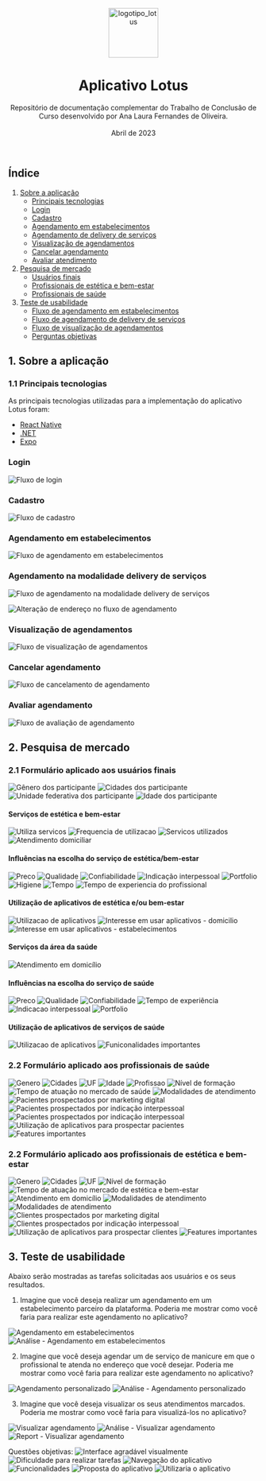 <p align="center">
  <img src="resources\images\Aplicativo\logo.png" alt="logotipo_lotus" width="auto" height="100">
  <h1 align="center">Aplicativo Lotus</h1>
  <p align="center">
    Repositório de documentação complementar do Trabalho de Conclusão de Curso desenvolvido por Ana Laura Fernandes de Oliveira.
    <br /><br />
    Abril de 2023
  </p>
</p>

<br />

## Índice

1. [Sobre a aplicação](#sobre-a-aplicação)
    - [Principais tecnologias](#principais-tecnologias)
    - [Login](#login)
    - [Cadastro](#cadastro)
    - [Agendamento em estabelecimentos](#agendamento-estabelecimentos)
    - [Agendamento de delivery de serviços](#agendamento-personalizado)
    - [Visualização de agendamentos](#agenda)
    - [Cancelar agendamento](#cancelamento)
    - [Avaliar atendimento](#avaliação)
2. [Pesquisa de mercado](#pesquisa-mercado)
    - [Usuários finais](#usuarios)
    - [Profissionais de estética e bem-estar](#profissionais-estetica)
    - [Profissionais de saúde](#profissionais-saude)
3. [Teste de usabilidade](#teste-usabilidade)
    - [Fluxo de agendamento em estabelecimentos](#teste-agendamento-estabelecimentos)
    - [Fluxo de agendamento de delivery de serviços](#teste-agendamento-personalizado)
    - [Fluxo de visualização de agendamentos](#teste-visualização-de-agendamentos)
    - [Perguntas objetivas](#objetivas)


## 1. Sobre a aplicação
### 1.1 Principais tecnologias
As principais tecnologias utilizadas para a implementação do aplicativo Lotus foram:
- [React Native](https://reactnative.dev/)
- [.NET](https://dotnet.microsoft.com/pt-br/)
- [Expo](https://expo.dev/)

### Login
![Fluxo de login](https://github.com/analaurafernandes/lotus-documentation/blob/main/resources/images/Fluxos/login.png?raw=true)

### Cadastro
![Fluxo de cadastro](https://github.com/analaurafernandes/lotus-documentation/blob/main/resources/images/Fluxos/cadastro.png?raw=true)

### Agendamento em estabelecimentos 
![Fluxo de agendamento em estabelecimentos](https://github.com/analaurafernandes/lotus-documentation/blob/main/resources/images/Fluxos/agendamento_estabelecimento.png?raw=true)

### Agendamento na modalidade delivery de serviços
![Fluxo de agendamento na modalidade delivery de serviços](https://github.com/analaurafernandes/lotus-documentation/blob/main/resources/images/Fluxos/agendamento_delivery.png?raw=true)

![Alteração de endereço no fluxo de agendamento](https://github.com/analaurafernandes/lotus-documentation/blob/main/resources/images/Fluxos/alterar_endereco.png?raw=true)

### Visualização de agendamentos
![Fluxo de visualização de agendamentos](https://github.com/analaurafernandes/lotus-documentation/blob/main/resources/images/Fluxos/visualizar_agendamento.png?raw=true)

### Cancelar agendamento
![Fluxo de cancelamento de agendamento](https://github.com/analaurafernandes/lotus-documentation/blob/main/resources/images/Fluxos/cancelar.png?raw=true)

### Avaliar agendamento
![Fluxo de avaliação de agendamento](https://github.com/analaurafernandes/lotus-documentation/blob/main/resources/images/Fluxos/avaliacao.png?raw=true)

## 2. Pesquisa de mercado
### 2.1 Formulário aplicado aos usuários finais
![Gênero dos participante](https://github.com/analaurafernandes/lotus-documentation/blob/main/resources/images/Pesquisa_de_Mercado/Usuários/Estetica_e_bem-estar/genero.png?raw=true)
![Cidades dos participante](https://github.com/analaurafernandes/lotus-documentation/blob/main/resources/images/Pesquisa_de_Mercado/Usuários/Estetica_e_bem-estar/cidades.png?raw=true)
![Unidade federativa dos participante](https://github.com/analaurafernandes/lotus-documentation/blob/main/resources/images/Pesquisa_de_Mercado/Usuários/Estetica_e_bem-estar/uf.png?raw=true)
![Idade dos participante](https://github.com/analaurafernandes/lotus-documentation/blob/main/resources/images/Pesquisa_de_Mercado/Usuários/Estetica_e_bem-estar/idade.png?raw=true)

#### Serviços de estética e bem-estar
![Utiliza servicos](https://github.com/analaurafernandes/lotus-documentation/blob/main/resources/images/Pesquisa_de_Mercado/Usuários/Estetica_e_bem-estar/utiliza_servicos.png?raw=true)
![Frequencia de utilizacao](https://github.com/analaurafernandes/lotus-documentation/blob/main/resources/images/Pesquisa_de_Mercado/Usuários/Estetica_e_bem-estar/frequencia_utilizacao.png?raw=true)
![Servicos utilizados](https://github.com/analaurafernandes/lotus-documentation/blob/main/resources/images/Pesquisa_de_Mercado/Usuários/Estetica_e_bem-estar/servicos_utilizados.png?raw=true)
![Atendimento domiciliar](https://github.com/analaurafernandes/lotus-documentation/blob/main/resources/images/Pesquisa_de_Mercado/Usuários/Estetica_e_bem-estar/atendimento_domiciliar.png?raw=true)

#### Influências na escolha do serviço de estética/bem-estar
![Preco](https://github.com/analaurafernandes/lotus-documentation/blob/main/resources/images/Pesquisa_de_Mercado/Usuários/Estetica_e_bem-estar/preco.png?raw=true)
![Qualidade](https://github.com/analaurafernandes/lotus-documentation/blob/main/resources/images/Pesquisa_de_Mercado/Usuários/Estetica_e_bem-estar/qualidade.png?raw=true)
![Confiabilidade](https://github.com/analaurafernandes/lotus-documentation/blob/main/resources/images/Pesquisa_de_Mercado/Usuários/Estetica_e_bem-estar/confiabilidade.png?raw=true)
![Indicação interpessoal](https://github.com/analaurafernandes/lotus-documentation/blob/main/resources/images/Pesquisa_de_Mercado/Usuários/Estetica_e_bem-estar/indicacao.png?raw=true)
![Portfolio](https://github.com/analaurafernandes/lotus-documentation/blob/main/resources/images/Pesquisa_de_Mercado/Usuários/Estetica_e_bem-estar/portfolio.png?raw=true)
![Higiene](https://github.com/analaurafernandes/lotus-documentation/blob/main/resources/images/Pesquisa_de_Mercado/Usuários/Estetica_e_bem-estar/higiene.png?raw=true)
![Tempo](https://github.com/analaurafernandes/lotus-documentation/blob/main/resources/images/Pesquisa_de_Mercado/Usuários/Estetica_e_bem-estar/tempo.png?raw=true)
![Tempo de experiencia do profissional](https://github.com/analaurafernandes/lotus-documentation/blob/main/resources/images/Pesquisa_de_Mercado/Usuários/Estetica_e_bem-estar/experiencia.png?raw=true)


#### Utilização de aplicativos de estética e/ou bem-estar
![Utilizacao de aplicativos](https://github.com/analaurafernandes/lotus-documentation/blob/main/resources/images/Pesquisa_de_Mercado/Usuários/Estetica_e_bem-estar/utilizacao_aplicativo.png?raw=true)
![Interesse em usar aplicativos - domicilio](https://github.com/analaurafernandes/lotus-documentation/blob/main/resources/images/Pesquisa_de_Mercado/Usuários/Estetica_e_bem-estar/interesse.png?raw=true)
![Interesse em usar aplicativos - estabelecimentos](https://github.com/analaurafernandes/lotus-documentation/blob/main/resources/images/Pesquisa_de_Mercado/Usuários/Estetica_e_bem-estar/interesse02.png?raw=true)

#### Serviços da área da saúde
![Atendimento em domicílio](https://github.com/analaurafernandes/lotus-documentation/blob/main/resources/images/Pesquisa_de_Mercado/Usuários/Saúde/saude_domicilio.png?raw=true)

#### Influências na escolha do serviço de saúde
![Preco](https://github.com/analaurafernandes/lotus-documentation/blob/main/resources/images/Pesquisa_de_Mercado/Usuários/Saúde/preco.png?raw=true)
![Qualidade](https://github.com/analaurafernandes/lotus-documentation/blob/main/resources/images/Pesquisa_de_Mercado/Usuários/Saúde/qualidade.png?raw=true)
![Confiabilidade](https://github.com/analaurafernandes/lotus-documentation/blob/main/resources/images/Pesquisa_de_Mercado/Usuários/Saúde/confiabilidade.png?raw=true)
![Tempo de experiência](https://github.com/analaurafernandes/lotus-documentation/blob/main/resources/images/Pesquisa_de_Mercado/Usuários/Saúde/experiencia.png?raw=true)
![Indicacao interpessoal](https://github.com/analaurafernandes/lotus-documentation/blob/main/resources/images/Pesquisa_de_Mercado/Usuários/Saúde/indicacao.png?raw=true)
![Portfolio](https://github.com/analaurafernandes/lotus-documentation/blob/main/resources/images/Pesquisa_de_Mercado/Usuários/Saúde/portfolio.png?raw=true)

#### Utilização de aplicativos de serviços de saúde
![Utilizacao de aplicativos](https://github.com/analaurafernandes/lotus-documentation/blob/main/resources/images/Pesquisa_de_Mercado/Usuários/Saúde/utilizacao_aplicativo.png?raw=true)
![Funiconalidades importantes](https://github.com/analaurafernandes/lotus-documentation/blob/main/resources/images/Pesquisa_de_Mercado/Usuários/Saúde/funcionalidades_importantes.png?raw=true)


### 2.2 Formulário aplicado aos profissionais de saúde
![Genero](https://github.com/analaurafernandes/lotus-documentation/blob/main/resources/images/Pesquisa_de_Mercado/Profissionais_de_saúde/genero.png?raw=true)
![Cidades](https://github.com/analaurafernandes/lotus-documentation/blob/main/resources/images/Pesquisa_de_Mercado/Profissionais_de_saúde/cidades.png?raw=true)
![UF](https://github.com/analaurafernandes/lotus-documentation/blob/main/resources/images/Pesquisa_de_Mercado/Profissionais_de_saúde/uf.png?raw=true)
![Idade](https://github.com/analaurafernandes/lotus-documentation/blob/main/resources/images/Pesquisa_de_Mercado/Profissionais_de_saúde/idade.png?raw=true)
![Profissao](https://github.com/analaurafernandes/lotus-documentation/blob/main/resources/images/Pesquisa_de_Mercado/Profissionais_de_saúde/profissao.png?raw=true)
![Nível de formação](https://github.com/analaurafernandes/lotus-documentation/blob/main/resources/images/Pesquisa_de_Mercado/Profissionais_de_saúde/formacao.png?raw=true)
![Tempo de atuação no mercado de saúde](https://github.com/analaurafernandes/lotus-documentation/blob/main/resources/images/Pesquisa_de_Mercado/Profissionais_de_saúde/tempo_atuacao.png?raw=true)
![Modalidades de atendimento](https://github.com/analaurafernandes/lotus-documentation/blob/main/resources/images/Pesquisa_de_Mercado/Profissionais_de_saúde/modalidades.png?raw=true)
![Pacientes prospectados por marketing digital](https://github.com/analaurafernandes/lotus-documentation/blob/main/resources/images/Pesquisa_de_Mercado/Profissionais_de_saúde/pacientes_prospectados.png?raw=true)
![Pacientes prospectados por indicação interpessoal](https://github.com/analaurafernandes/lotus-documentation/blob/main/resources/images/Pesquisa_de_Mercado/Profissionais_de_saúde/pacientes_indicacao.png?raw=true)
![Pacientes prospectados por indicação interpessoal](https://github.com/analaurafernandes/lotus-documentation/blob/main/resources/images/Pesquisa_de_Mercado/Profissionais_de_saúde/pacientes_indicacao.png?raw=true)
![Utilização de aplicativos para prospectar pacientes](https://github.com/analaurafernandes/lotus-documentation/blob/main/resources/images/Pesquisa_de_Mercado/Profissionais_de_saúde/uso_aplicativo.png?raw=true)
![Features importantes](https://github.com/analaurafernandes/lotus-documentation/blob/main/resources/images/Pesquisa_de_Mercado/Profissionais_de_saúde/features_importantes.png?raw=true)


### 2.2 Formulário aplicado aos profissionais de estética e bem-estar
![Genero](https://github.com/analaurafernandes/lotus-documentation/blob/main/resources/images/Pesquisa_de_Mercado/Profissionais_estética_e_bem_estar/genero.png?raw=true)
![Cidades](https://github.com/analaurafernandes/lotus-documentation/blob/main/resources/images/Pesquisa_de_Mercado/Profissionais_estética_e_bem_estar/cidade.png?raw=true)
![UF](https://github.com/analaurafernandes/lotus-documentation/blob/main/resources/images/Pesquisa_de_Mercado/Profissionais_estética_e_bem_estar/uf.png?raw=true)
![Nível de formação](https://github.com/analaurafernandes/lotus-documentation/blob/main/resources/images/Pesquisa_de_Mercado/Profissionais_estética_e_bem_estar/formacao.png?raw=true)
![Tempo de atuação no mercado de estética e bem-estar](https://github.com/analaurafernandes/lotus-documentation/blob/main/resources/images/Pesquisa_de_Mercado/Profissionais_estética_e_bem_estar/tempo_atuacao.png?raw=true)
![Atendimento em domicílio](https://github.com/analaurafernandes/lotus-documentation/blob/main/resources/images/Pesquisa_de_Mercado/Profissionais_estética_e_bem_estar/atendimento_domicilio.png?raw=true)
![Modalidades de atendimento](https://github.com/analaurafernandes/lotus-documentation/blob/main/resources/images/Pesquisa_de_Mercado/Profissionais_estética_e_bem_estar/modalidade_trabalho.png?raw=true)
![Modalidades de atendimento](https://github.com/analaurafernandes/lotus-documentation/blob/main/resources/images/Pesquisa_de_Mercado/Profissionais_estética_e_bem_estar/tecnologias_utilizadas.png?raw=true)
![Clientes prospectados por marketing digital](https://github.com/analaurafernandes/lotus-documentation/blob/main/resources/images/Pesquisa_de_Mercado/Profissionais_estética_e_bem_estar/prospeccao_marketing.png?raw=true)
![Clientes prospectados por indicação interpessoal](https://github.com/analaurafernandes/lotus-documentation/blob/main/resources/images/Pesquisa_de_Mercado/Profissionais_estética_e_bem_estar/prospeccao_indicacao.png?raw=true)
![Utilização de aplicativos para prospectar clientes](https://github.com/analaurafernandes/lotus-documentation/blob/main/resources/images/Pesquisa_de_Mercado/Profissionais_estética_e_bem_estar/utilizacao_aplicativo.png?raw=true)
![Features importantes](https://github.com/analaurafernandes/lotus-documentation/blob/main/resources/images/Pesquisa_de_Mercado/Profissionais_estética_e_bem_estar/features_importantes.png?raw=true)


## 3. Teste de usabilidade
Abaixo serão mostradas as tarefas solicitadas aos usuários e os seus resultados.

1) Imagine que você deseja realizar um agendamento em um estabelecimento parceiro da plataforma. Poderia me mostrar como você faria para realizar este agendamento no aplicativo?

![Agendamento em estabelecimentos](https://github.com/analaurafernandes/lotus-documentation/blob/main/resources/images/Usabilidade/agendamento_estabelecimento.PNG?raw=true)
![Análise - Agendamento em estabelecimentos](https://github.com/analaurafernandes/lotus-documentation/blob/main/resources/images/Usabilidade/analise_agendamento_estabelecimento.PNG?raw=true)

2) Imagine que você deseja agendar um de serviço de manicure em que o profissional te atenda no endereço que você desejar. Poderia me mostrar como você faria para realizar este agendamento no aplicativo?

![Agendamento personalizado](https://github.com/analaurafernandes/lotus-documentation/blob/main/resources/images/Usabilidade/agendamento_personalizado.PNG?raw=true)
![Análise - Agendamento personalizado](https://github.com/analaurafernandes/lotus-documentation/blob/main/resources/images/Usabilidade/analise_agendamento_personalizado.PNG?raw=true)

3) Imagine que você deseja visualizar os seus atendimentos marcados. Poderia me mostrar como você faria para visualizá-los no aplicativo?

![Visualizar agendamento](https://github.com/analaurafernandes/lotus-documentation/blob/main/resources/images/Usabilidade/visualizar_agendamento.PNG?raw=true)
![Análise - Visualizar agendamento](https://github.com/analaurafernandes/lotus-documentation/blob/main/resources/images/Usabilidade/analise_visualizar_agendamento.PNG?raw=true)
![Report - Visualizar agendamento](https://github.com/analaurafernandes/lotus-documentation/blob/main/resources/images/Usabilidade/report_visualizar_agendamento.PNG?raw=true)

Questões objetivas:
![Interface agradável visualmente](https://github.com/analaurafernandes/lotus-documentation/blob/main/resources/images/Usabilidade/interface_agradavel.PNG?raw=true)
![Dificuldade para realizar tarefas](https://github.com/analaurafernandes/lotus-documentation/blob/main/resources/images/Usabilidade/dificuldade_reaizar_tarefas.PNG?raw=true)
![Navegação do aplicativo](https://github.com/analaurafernandes/lotus-documentation/blob/main/resources/images/Usabilidade/navegacao.PNG?raw=true)
![Funcionalidades](https://github.com/analaurafernandes/lotus-documentation/blob/main/resources/images/Usabilidade/necessidades.PNG?raw=true)
![Proposta do aplicativo](https://github.com/analaurafernandes/lotus-documentation/blob/main/resources/images/Usabilidade/proposta_aplicativo.PNG?raw=true)
![Utilizaria o aplicativo](https://github.com/analaurafernandes/lotus-documentation/blob/main/resources/images/Usabilidade/utilizaria_aplicativo.PNG?raw=true)